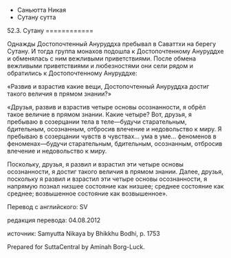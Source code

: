 









* Саньютта Никая
* Сутану сутта


52\.3\. Сутану
\=\=\=\=\=\=\=\=\=\=\=\=



Однажды Достопочтенный Ануруддха пребывал в Саваттхи на берегу Сутану\. И тогда группа монахов подошла к Достопочтенному Ануруддхе и обменялась с ним вежливыми приветствиями\. После обмена вежливыми приветствиями и любезностями они сели рядом и обратились к Достопочтенному Ануруддхе:


«Развив и взрастив какие вещи, Достопочтенный Ануруддха достиг такого величия в прямом знании?»


«Друзья, развив и взрастив четыре основы осознанности, я обрёл такое величие в прямом знании\. Какие четыре? Вот, друзья, я пребываю в созерцании тела в теле—будучи старательным, бдительным, осознанным, отбросив влечение и недовольство к миру\. Я пребываю в созерцании чувств в чувствах… ума в уме… феноменов в феноменах—будучи старательным, бдительным, осознанным, отбросив влечение и недовольство к миру\.


Поскольку, друзья, я развил и взрастил эти четыре основы осознанности, я достиг такого величия в прямом знании\. Далее, друзья, поскольку я развил и взрастил эти четыре основы осознанности, я напрямую познал низшее состояние как низшее; среднее состояние как среднее; возвышенное состояние как возвышенное»\.



Перевод с английского: SV


редакция перевода: 04\.08\.2012


источник: Samyutta Nikaya by Bhikkhu Bodhi, p\. 1753


Prepared for SuttaCentral by Aminah Borg\-Luck\.






